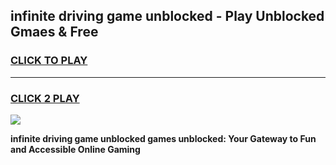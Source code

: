 
## infinite driving game unblocked - Play Unblocked Gmaes & Free
<h3>
<a href="https://news.freeplayer.one?title=infinite_driving_game_unblocked&ref=16F">CLICK TO PLAY</a></h3>
<hr>

<h3>
<a href="https://news.freeplayer.one?title=infinite_driving_game_unblocked&ref=16F">CLICK 2 PLAY</a>
  
</h3>

<a href="https://news.freeplayer.one?title=infinite_driving_game_unblocked&ref=16F/"><img src="https://clearcache.store/games.png"></a>


**infinite driving game unblocked games unblocked: Your Gateway to Fun and Accessible Online Gaming**
